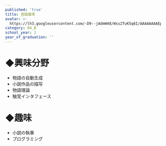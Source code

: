```yaml
---
published: 'true'
title: 吉田直矢
avatar: >-
  https://lh3.googleusercontent.com/-D9--jAdmW48/Wss2TuK5q6I/AAAAAAAAEps/nJDou85I9-ooTR-wLIXIrTcKQjPqwJH5ACE0YBhgL/IMG_1981.JPG
category: 04_B
school_year: 1
year_of_graduation: ''
---
```

# ◆興味分野

* 物語の自動生成
* 小説作品の描写
* 物語理論
* 触覚インタフェース

# ◆趣味

* 小説の執筆
* プログラミング
